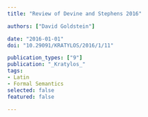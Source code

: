 ```yaml
---
title: "Review of Devine and Stephens 2016"

authors: ["David Goldstein"]

date: "2016-01-01"
doi: "10.29091/KRATYLOS/2016/1/11"

publication_types: ["9"]
publication: "_Kratylos_"
tags:
- Latin
- Formal Semantics
selected: false
featured: false

---
```


